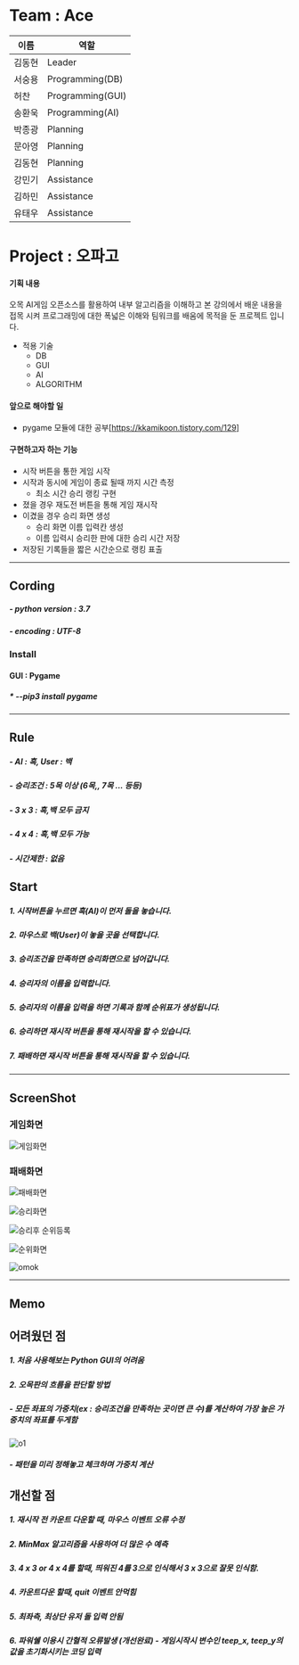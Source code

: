 # Team : Ace
이름 | 역할
--- | --- |
김동현 | Leader |
서숭용 | Programming(DB) |
허찬 | Programming(GUI) |
송환욱 | Programming(AI) |
박종광 | Planning |
문아영 | Planning |
김동현 | Planning |
강민기 | Assistance |
김하민 | Assistance |
유태우 | Assistance |

# Project : 오파고
#### 기획 내용
오목 AI게임 오픈소스를 활용하여 내부 알고리즘을 이해하고 본 강의에서 배운 내용을 접목 시켜 
프로그래밍에 대한 폭넓은 이해와 팀워크를 배움에 목적을 둔 프로젝트 입니다.
* 적용 기술
  * DB
  * GUI
  * AI
  * ALGORITHM
  
#### 앞으로 해야할 일
* pygame 모듈에 대한 공부[https://kkamikoon.tistory.com/129]

#### 구현하고자 하는 기능
* 시작 버튼을 통한 게임 시작
* 시작과 동시에 게임이 종료 될때 까지 시간 측정
  * 최소 시간 승리 랭킹 구현
* 졌을 경우 재도전 버튼을 통해 게임 재시작
* 이겼을 경우 승리 화면 생성
  * 승리 화면 이름 입력칸 생성
  * 이름 입력시 승리한 판에 대한 승리 시간 저장
* 저장된 기록들을 짧은 시간순으로 랭킹 표출

------------
## Cording
##### - python version : 3.7
##### - encoding : UTF-8
### Install
#### GUI : Pygame
##### * --pip3 install pygame
------------
## Rule
##### - AI : 흑, User : 백
##### - 승리조건 : 5목 이상 (6목,, 7목 ... 등등)
##### - 3 x 3 : 흑,백 모두 금지
##### - 4 x 4 : 흑,백 모두 가능
##### - 시간제한 : 없음
## Start
##### 1. 시작버튼을 누르면 흑(AI)이 먼저 돌을 놓습니다.
##### 2. 마우스로 백(User)이 놓을 곳을 선택합니다.
##### 3. 승리조건을 만족하면 승리화면으로 넘어갑니다.
##### 4. 승리자의 이름을 입력합니다.
##### 5. 승리자의 이름을 입력을 하면 기록과 함께 순위표가 생성됩니다.
##### 6. 승리하면 재시작 버튼을 통해 재시작을 할 수 있습니다.
##### 7. 패배하면 재시작 버튼을 통해 재시작을 할 수 있습니다.



------------
## ScreenShot
### 게임화면
![게임화면](https://user-images.githubusercontent.com/89123604/141059724-01156e5d-9e2a-41fd-bcd6-d53b7f3d6d7a.JPG)
### 패배화면
![패배화면](https://user-images.githubusercontent.com/89123604/141958555-95b1ff8d-0503-43c6-bffa-8346bf29b8a6.png)

![승리화면](https://user-images.githubusercontent.com/89123604/141958565-ef5ea7bb-06c6-434a-91f5-24f6ce423acf.png)

![승리후 순위등록](https://user-images.githubusercontent.com/89123604/141059817-fbe566d5-929e-4fb2-a435-f4bd4c618e12.JPG)

![순위화면](https://user-images.githubusercontent.com/89123604/141958375-eef2bd46-937c-46d3-b92c-bb22485d4571.png)


![omok](https://user-images.githubusercontent.com/48282708/71707199-feb57e00-2e2b-11ea-9257-977c33195025.png)

------------
## Memo
## 어려웠던 점
##### 1. 처음 사용해보는 Python GUI의 어려움
##### 2. 오목판의 흐름을 판단할 방법
##### - 모든 좌표의 가중치(ex : 승리조건을 만족하는 곳이면 큰 수)를 계산하여 가장 높은 가중치의 좌표를 두게함
![o1](https://user-images.githubusercontent.com/48282708/73593289-b8942d00-4545-11ea-886e-45d81ec643ad.png)
##### - 패턴을 미리 정해놓고 체크하며 가중치 계산
## 개선할 점
##### 1. 재시작 전 카운트 다운할 때, 마우스 이벤트 오류 수정
##### 2. MinMax 알고리즘을 사용하여 더 많은 수 예측
##### 3. 4 x 3 or 4 x 4를 할때, 띄워진 4를 3으로 인식해서 3 x 3으로 잘못 인식함.
##### 4. 카운트다운 할때, quit 이벤트 안먹힘
##### 5. 최좌측, 최상단 유저 돌 입력 안됨
##### 6. 파워쉘 이용시 간혈적 오류발생 (개선완료) - 게임시작시 변수인 teep_x, teep_y의 값을 초기화시키는 코딩 입력
